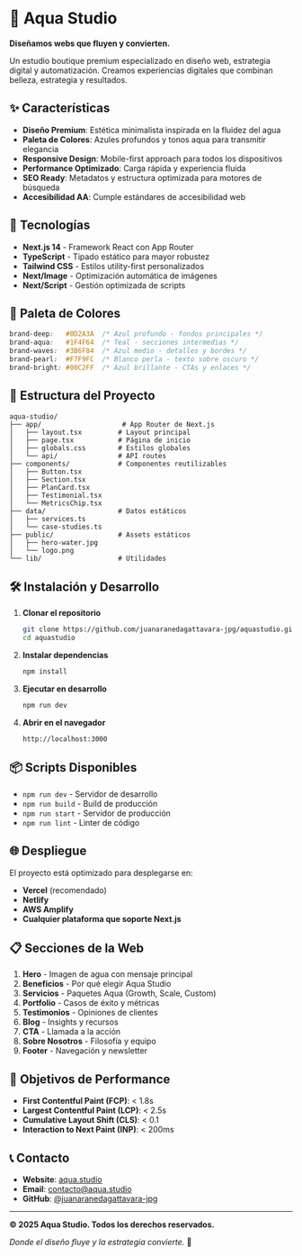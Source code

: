 # 🌊 Aqua Studio

**Diseñamos webs que fluyen y convierten.**

Un estudio boutique premium especializado en diseño web, estrategia digital y automatización. Creamos experiencias digitales que combinan belleza, estrategia y resultados.

## ✨ Características

- **Diseño Premium**: Estética minimalista inspirada en la fluidez del agua
- **Paleta de Colores**: Azules profundos y tonos aqua para transmitir elegancia
- **Responsive Design**: Mobile-first approach para todos los dispositivos
- **Performance Optimizado**: Carga rápida y experiencia fluida
- **SEO Ready**: Metadatos y estructura optimizada para motores de búsqueda
- **Accesibilidad AA**: Cumple estándares de accesibilidad web

## 🚀 Tecnologías

- **Next.js 14** - Framework React con App Router
- **TypeScript** - Tipado estático para mayor robustez
- **Tailwind CSS** - Estilos utility-first personalizados
- **Next/Image** - Optimización automática de imágenes
- **Next/Script** - Gestión optimizada de scripts

## 🎨 Paleta de Colores

```css
brand-deep:   #0D2A3A  /* Azul profundo - fondos principales */
brand-aqua:   #1F4F64  /* Teal - secciones intermedias */
brand-waves:  #3B6F84  /* Azul medio - detalles y bordes */
brand-pearl:  #F7F9FC  /* Blanco perla - texto sobre oscuro */
brand-bright: #00C2FF  /* Azul brillante - CTAs y enlaces */
```

## 📁 Estructura del Proyecto

```
aqua-studio/
├── app/                    # App Router de Next.js
│   ├── layout.tsx         # Layout principal
│   ├── page.tsx           # Página de inicio
│   ├── globals.css        # Estilos globales
│   └── api/               # API routes
├── components/            # Componentes reutilizables
│   ├── Button.tsx
│   ├── Section.tsx
│   ├── PlanCard.tsx
│   ├── Testimonial.tsx
│   └── MetricsChip.tsx
├── data/                  # Datos estáticos
│   ├── services.ts
│   └── case-studies.ts
├── public/                # Assets estáticos
│   ├── hero-water.jpg
│   └── logo.png
└── lib/                   # Utilidades
```

## 🛠️ Instalación y Desarrollo

1. **Clonar el repositorio**
   ```bash
   git clone https://github.com/juanaranedagattavara-jpg/aquastudio.git
   cd aquastudio
   ```

2. **Instalar dependencias**
   ```bash
   npm install
   ```

3. **Ejecutar en desarrollo**
   ```bash
   npm run dev
   ```

4. **Abrir en el navegador**
   ```
   http://localhost:3000
   ```

## 📦 Scripts Disponibles

- `npm run dev` - Servidor de desarrollo
- `npm run build` - Build de producción
- `npm run start` - Servidor de producción
- `npm run lint` - Linter de código

## 🌐 Despliegue

El proyecto está optimizado para desplegarse en:

- **Vercel** (recomendado)
- **Netlify**
- **AWS Amplify**
- **Cualquier plataforma que soporte Next.js**

## 📋 Secciones de la Web

1. **Hero** - Imagen de agua con mensaje principal
2. **Beneficios** - Por qué elegir Aqua Studio
3. **Servicios** - Paquetes Aqua (Growth, Scale, Custom)
4. **Portfolio** - Casos de éxito y métricas
5. **Testimonios** - Opiniones de clientes
6. **Blog** - Insights y recursos
7. **CTA** - Llamada a la acción
8. **Sobre Nosotros** - Filosofía y equipo
9. **Footer** - Navegación y newsletter

## 🎯 Objetivos de Performance

- **First Contentful Paint (FCP)**: < 1.8s
- **Largest Contentful Paint (LCP)**: < 2.5s
- **Cumulative Layout Shift (CLS)**: < 0.1
- **Interaction to Next Paint (INP)**: < 200ms

## 📞 Contacto

- **Website**: [aqua.studio](https://aqua.studio)
- **Email**: contacto@aqua.studio
- **GitHub**: [@juanaranedagattavara-jpg](https://github.com/juanaranedagattavara-jpg)

---

**© 2025 Aqua Studio. Todos los derechos reservados.**

*Donde el diseño fluye y la estrategia convierte.* 🌊